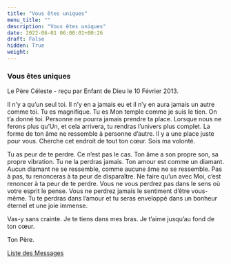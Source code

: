 ```yaml
---
title: "Vous êtes uniques"
menu_title: ""
description: "Vous êtes uniques"
date: 2022-06-01 06:00:01+00:26
draft: False
hidden: True
weight:
---
```

### Vous êtes uniques

Le Père Céleste - reçu par Enfant de Dieu le 10 Février 2013.

Il n’y a qu’un seul toi. Il n’y en a jamais eu et il n’y en aura jamais un autre comme toi. Tu es magnifique. Tu es Mon temple comme je suis le tien. On t’a donné toi. Personne ne pourra jamais prendre ta place. Lorsque nous ne ferons plus qu’Un, et cela arrivera, tu rendras l’univers plus complet. La forme de ton âme ne ressemble à personne d’autre. Il y a une place juste pour vous. Cherche cet endroit de tout ton cœur. Sois ma volonté.

Tu as peur de te perdre. Ce n’est pas le cas. Ton âme a son propre son, sa propre vibration. Tu ne la perdras jamais. Ton amour est comme un diamant. Aucun diamant ne se ressemble, comme aucune âme ne se ressemble. Pas à pas, tu renonceras à ta peur de disparaître. Ne faire qu’un avec Moi, c’est renoncer à ta peur de te perdre. Vous ne vous perdrez pas dans le sens où votre esprit le pense. Vous ne perdrez jamais le sentiment d’être vous-même. Tu te perdras dans l’amour et tu seras enveloppé dans un bonheur éternel et une joie immense.

Vas-y sans crainte. Je te tiens dans mes bras. Je t’aime jusqu’au fond de ton cœur.

Ton Père.

[Liste des Messages](/fr-contemporary-messages/fr-contemporary-messages-by-date-order/fr-contemporary-messages-2013)
